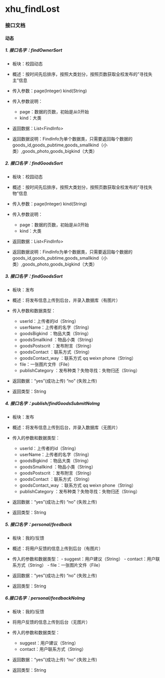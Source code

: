 # xhu_findLost
### 接口文档

#### 动态

##### 1. 接口名字：findOwnerSort

+ 板块：校园动态

+ 概述：按时间先后排序，按照大类划分，按照页数获取全校发布的”寻找失主”信息

+ 传入参数：page(Integer)   kind(String)

+ 传入参数说明：

     + page：数据的页数，初始是从0开始
     + kind：大类

+ 返回数据：List\<FindInfo> 

+ 返回数据说明：FindInfo为单个数据类，只需要返回每个数据的goods_id,goods_pubtime,goods_smallkind（小类）,goods_photo,goods_bigkind（大类）

##### 2. 接口名字：findGoodsSort
+ 板块：校园动态

+ 概述：按时间先后排序，按照大类划分，按照页数获取全校发布的”寻找失物”信息

+ 传入参数：page(Integer)   kind(String)

+ 传入参数说明：

     + page：数据的页数，初始是从0开始
     + kind：大类

+ 返回数据：List\<FindInfo> 

+ 返回数据说明：FindInfo为单个数据类，只需要返回每个数据的goods_id,goods_pubtime,goods_smallkind（小类）,goods_photo,goods_bigkind（大类）

##### 3. 接口名字：findGoodsSort

+ 板块：发布

+ 概述：将发布信息上传到后台，并录入数据库（有图片）
+ 传入参数和数据类型：
     + userId：上传者的id（String）
     + userName：上传者的名字（String）
     + goodsBigkind ：物品大类（String）
     + goodsSmallkind ：物品小类（String）
     + goodsPostscrit ：发布附言（String）
     + goodsContact ：联系方式（String）
     + goodsContact_way ：联系方式  qq weixn phone（String）
     + file：一张图片文件（File）
     + publishCategory ：发布种类？失物寻找：失物归还（String）
+ 返回数据：“yes”(成功上传)   “no” (失败上传)
+ 返回类型：String
##### 4. 接口名字：publish/findGoodsSubmitNoImg

+ 板块：发布

+ 概述：将发布信息上传到后台，并录入数据库（无图片）
+ 传入的参数和数据类型：
     - userId：上传者的id（String）
     - userName：上传者的名字（String）
     - goodsBigkind ：物品大类（String）
     - goodsSmallkind ：物品小类（String）
     - goodsPostscrit ：发布附言（String）
     - goodsContact ：联系方式（String）
     - goodsContact_way ：联系方式  qq weixn phone（String）
     - publishCategory ：发布种类？失物寻找：失物归还（String）
+ 返回数据：“yes”(成功上传)   “no” (失败上传)
+ 返回类型：String
##### 5. 接口名字：personal/feedback

+ 板块：我的/反馈

+ 概述：将用户反馈的信息上传到后台（有图片）
+ 传入的参数和数据类型：
      - suggest：用户建议（String）
      - contact：用户联系方式（String）
      - file：一张图片文件（File）
+ 返回数据：“yes”(成功上传)   “no” (失败上传)
+ 返回类型：String

##### 6.接口名字：personal/feedbackNoImg

+ 板块：我的/反馈

+ 将用户反馈的信息上传到后台（无图片）
+ 传入的参数和数据类型：
  - suggest：用户建议（String）
  - contact：用户联系方式（String）
+ 返回数据：“yes”(成功上传)   “no” (失败上传)
+ 返回类型：String

 
